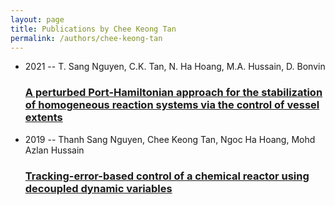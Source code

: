 ```yaml
---
layout: page
title: Publications by Chee Keong Tan
permalink: /authors/chee-keong-tan
---
```


<ul class="post-list">
<li><span class='post-meta'>2021 -- T. Sang Nguyen, C.K. Tan, N. Ha Hoang, M.A. Hussain, D. Bonvin</span><h3><a class='post-link' href="{{ site.baseurl }}/a-perturbed-port-hamiltonian-approach-for-the-stabilization-of-homogeneous-reaction-systems-via-the-control-of-vessel-extents">A perturbed Port-Hamiltonian approach for the stabilization of homogeneous reaction systems via the control of vessel extents</a></h3></li>
<li><span class='post-meta'>2019 -- Thanh Sang Nguyen, Chee Keong Tan, Ngoc Ha Hoang, Mohd Azlan Hussain</span><h3><a class='post-link' href="{{ site.baseurl }}/tracking-error-based-control-of-a-chemical-reactor-using-decoupled-dynamic-variables">Tracking-error-based control of a chemical reactor using decoupled dynamic variables</a></h3></li>

</ul>
